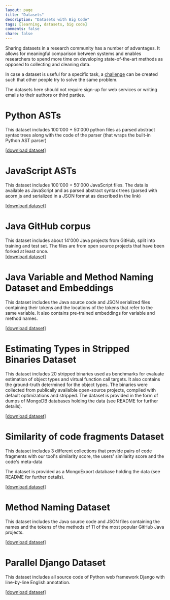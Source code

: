```yaml
---
layout: page
title: "Datasets"
description: "Datasets with Big Code"
tags: [learning, datasets, big code]
comments: false
share: false
---
```


Sharing datasets in a research community has a number of advantages. It allows for meaningful comparison between systems and enables researchers to spend more time on developing state-of-the-art methods as opposed to collecting and cleaning data.

In case a dataset is useful for a specific task, a <a href="/challenges">challenge</a> can be created such that other people try to solve the same problem.

The datasets here should not require sign-up for web services or writing emails to their authors or third parties.


<div class="highlightitem">
<h1 id="javascript-asts">Python ASTs</h1>

<p>This dataset includes 100'000 + 50'000 python files as parsed abstract syntax trees along with the code of the parser (that wraps the built-in Python AST parser)<br>

<a href="http://www.srl.inf.ethz.ch/py150">[download dataset]</a></p>
</div>

<div class="highlightitem">
<h1 id="javascript-asts">JavaScript ASTs</h1>

<p>This dataset includes 100'000 + 50'000 JavaScript files. The data is available as JavaScript and as parsed abstract syntax trees (parsed with acorn.js and serialized in a JSON format as described in the link)<br>

<a href="http://www.srl.inf.ethz.ch/js150.php">[download dataset]</a></p>
</div>


<div class="highlightitem">
<h1 id="githubjava">Java GitHub corpus</h1>

<p>This dataset includes about 14'000 Java projects from GitHub, split into training and test set.
The files are from open source projects that have been forked at least once.
<br/>
<a href="http://groups.inf.ed.ac.uk/cup/javaGithub/">[download dataset]</a></p>
</div>

<div class="highlightitem">
<h1 id="naturalize">Java Variable and Method Naming Dataset and Embeddings</h1>

<p>This dataset includes the Java source code and JSON serialized files containing their tokens and the locations of the tokens that refer to the same variable. It also contains pre-trained embeddings for variable and method names.<br/>

<a href="http://groups.inf.ed.ac.uk/cup/naturalize/">[download dataset]</a></p>
</div>


<div class="highlightitem">
<h1 id="estimatingTypesDataset">Estimating Types in Stripped Binaries Dataset</h1>

<p>This dataset includes 20 stripped binaries used as benchmarks for evaluate estimation of object types and virtual function call targets. 
It also contains the ground-truth determined for the object types. 
The binaries were collected from publically availalble open-source projects, compiled with default optimizations and stripped.
The dataset is provided in the form of dumps of MongoDB databases holding the data (see README for further details).
<br/>

<a href="http://1drv.ms/1Ry62lI">[download dataset]</a></p>
</div>

<div class="highlightitem">
<h1 id="like2dropsData">Similarity of code fragments Dataset</h1>

<p>This dataset includes 3 different collections that provide pairs of code fragments with our tool's similarity score, the users' similarity score and the code's meta-data</p>
<p>The dataset is provided as a MongoExport database holding the data (see README for further details).
<br/>

<a href="http://check.useast.appfog.ctl.io/download">[download dataset]</a></p>
</div>

<div class="highlightitem">
<h1 id="methodnaming">Method Naming Dataset</h1>

<p>This dataset includes the Java source code and JSON files containing the names and the tokens
of the methods of 11 of the most popular GitHub Java projects.</p>

<a href="http://groups.inf.ed.ac.uk/cup/codeattention/">[download dataset]</a></p>
</div>

<div class="highlightitem">
<h1 id="paralleldjango">Parallel Django Dataset</h1>

<p>This dataset includes all source code of Python web framework Django with line-by-line English annotation.
<br/>

<a href="http://ahclab.naist.jp/pseudogen">[download dataset]</a></p>
</div>
